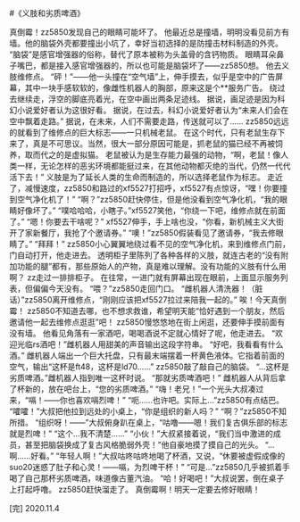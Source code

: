 #《义肢和劣质啤酒》

真倒霉！zz5850发现自己的眼睛可能坏了。
他最近总是撞墙，明明没看见前方有墙。他的脑袋外壳都要撞出小坑了，幸好当初选择的是防撞击材料制造的外壳。
“脑袋”是感官增强器的俗称，替代了原本被称为头盖骨的含钙物质。
眼睛耳朵鼻子嘴巴，都是接入感官增强器的，所以也可能是脑袋坏了——zz5850想。
他去义肢维修点。
“砰！”——他一头撞在“空气墙”上，伸手摸去，似乎是空中的广告屏幕，其中一块手感软软的，像雌性机器人的胸部，原来这是个**服务广告。
绕过去继续走，浮空的脚底亮着光，在空中画出两条足迹线。
据说，画足迹是因为科幻小说爱好者认为这很好看。
据说，在过去，科幻小说爱好者认为“未来人们会在空中飘着走路。”
据说，在未来，人们不需要走路，传送就可以了……
zz5850远远的就看到了维修点的巨大标志——一只机械老鼠。
在这个时代，只有老鼠生存下来了，真是不可思议。当然，很大一部分原因可能是，抓老鼠的猫已经不再被饲养，取而代之的是虚拟猫。
老鼠被认为是生存能力最强的动物，“啊，老鼠！像人类一样，无论怎样的恶劣环境都能挺过来，在其他动物都灭绝的当代，仍然一代代活下去！”
义肢是为了延长人类的生命而制造的，所以选择老鼠作为标志。
走近了，减慢速度，zz5850和路过的xf5527打招呼，xf5527有点惊讶，“嘿！你要撞到空气净化机了！”
“啊？”zz5850赶快停住，但是他没看到空气净化机，“我的眼睛好像坏了。”
“噗哈哈哈，小瞎子。”xf5527笑他，“你绕一下吧，维修点就在前面了。”
“嗯！你要去干啥呢？”
xf5527伸手，手上啥也没，“你看，新机械主义大街开了家新餐厅，我抢了个邀请券。”
“噢！”zz5850假装看见了邀请券，“我去修眼睛了。”
“拜拜！”
zz5850小心翼翼地绕过看不见的空气净化机，来到维修点门前，门自动打开，他走进去。
透明柜子里陈列了各种各样的义肢，就连古老的“没有附加功能的腿”都有，那些原始人的产物，真是难以理解。没有功能的义肢有什么用啊？
zz走过一排排柜子。
在往常，一进门就有屏幕出现在眼前，上面显示服务列表，但偏偏今天没有。
“喂？”zz5850走回门口。
“雌机器人清洗器！（脏话）”zz5850离开维修点，“刚刚应该把xf5527拉过来陪我一起的。”
唉！今天真倒霉！
zz5850不知道去哪，也不想求救谁，希望明天能“恰好遇到一个朋友，然后邀请他一起去维修点逛逛”吧！
zz5850慢悠悠地在街上闲逛，还要伸手摸前面有没有墙。
他看见角落有一家酒吧，喝喝酒说不定就心情好了呢，他走进去。
“欢迎光临rs酒吧！”雌机器人用甜美的声音输出这段字符串。
“好吧，我看看有什么酒。”
雌机器人端出一个巨大托盘，只有最末端摆着一杯黄色液体。它指着前面的空气，输出“这杯是ft48，这杯是ld70……”
zz5850敲了敲自己的脑袋。
“…这杯是劣质啤酒。”雌机器人指到唯一这杯时说。
“那就劣质啤酒吧！”
雌机器人从背后拿了杯新的，放在吧台上，“您的劣质啤酒。”
“嗨！老兄！”一个光头大叔凑过来，“嗝！——你也喜欢嗝烈啤！”
“呃……也许吧。实际上…”zz5850有点结巴。
“嚯嚯！”大叔把他拉到远处的小桌上，“你是组织的新人吗？”
“啊？”zz5850不知所措。
“组织呀！——”大叔俯身趴在桌上，“咕噜——嗯！我们复古俱乐部的标志就是烈啤！”
“这个…我不清楚……”
“小伙！”大叔紧接着说，“我们当中激进的成员，甚至把脑袋换成了复古风格脆弱外壳！”他自豪地摸了摸自己的光头。
“…啊……好看。”
“年轻人啊！”大叔咕咚咕咚地喝了杯酒，又说，“休要被虚假成像的suo20迷惑了肚子和心灵！——嗝，为烈啤干杯！”
“可是…”zz5850几乎被抓着手喝了自己那杯劣质啤酒，味道像古董汽油。
“哈！好喝吧！”大叔说罢，倒在桌子上打起呼噜。
zz5850赶快溜走了。
真倒霉啊！明天一定要去修好眼睛！

[完]
2020.11.4
